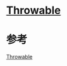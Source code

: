# [Throwable](https://docs.oracle.com/javase/jp/8/docs/api/java/lang/Throwable.html)

# 参考
[Throwable](https://docs.oracle.com/javase/jp/8/docs/api/java/lang/Throwable.html)
